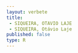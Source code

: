 ```yaml
---
layout: verbete
title:
 - SIQUEIRA, OTAVIO LAJE
 - SIQUEIRA, Otávio Laje
published: false
type: R
---
```


